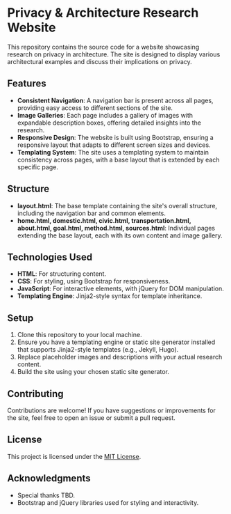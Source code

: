 # Privacy & Architecture Research Website

This repository contains the source code for a website showcasing research on privacy in architecture. The site is designed to display various architectural examples and discuss their implications on privacy.

## Features

- **Consistent Navigation**: A navigation bar is present across all pages, providing easy access to different sections of the site.
- **Image Galleries**: Each page includes a gallery of images with expandable description boxes, offering detailed insights into the research.
- **Responsive Design**: The website is built using Bootstrap, ensuring a responsive layout that adapts to different screen sizes and devices.
- **Templating System**: The site uses a templating system to maintain consistency across pages, with a base layout that is extended by each specific page.

## Structure

- **layout.html**: The base template containing the site's overall structure, including the navigation bar and common elements.
- **home.html, domestic.html, civic.html, transportation.html, about.html, goal.html, method.html, sources.html**: Individual pages extending the base layout, each with its own content and image gallery.

## Technologies Used

- **HTML**: For structuring content.
- **CSS**: For styling, using Bootstrap for responsiveness.
- **JavaScript**: For interactive elements, with jQuery for DOM manipulation.
- **Templating Engine**: Jinja2-style syntax for template inheritance.

## Setup

1. Clone this repository to your local machine.
2. Ensure you have a templating engine or static site generator installed that supports Jinja2-style templates (e.g., Jekyll, Hugo).
3. Replace placeholder images and descriptions with your actual research content.
4. Build the site using your chosen static site generator.

## Contributing

Contributions are welcome! If you have suggestions or improvements for the site, feel free to open an issue or submit a pull request.

## License

This project is licensed under the [MIT License](https://opensource.org/licenses/MIT).

## Acknowledgments

- Special thanks TBD.
- Bootstrap and jQuery libraries used for styling and interactivity.
